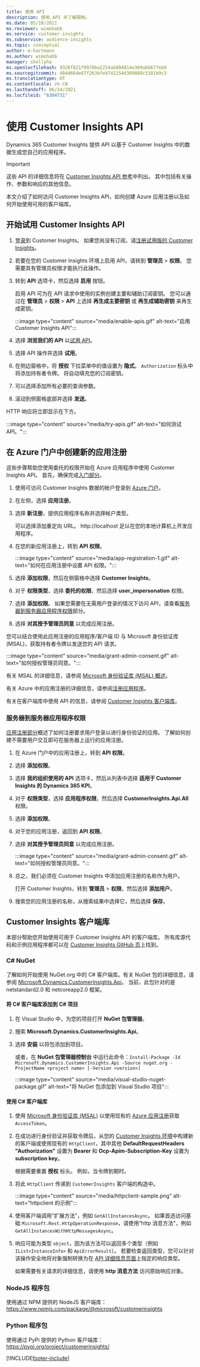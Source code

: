 ```yaml
---
title: 使用 API
description: 使用 API 并了解限制。
ms.date: 05/10/2021
ms.reviewer: wimohabb
ms.service: customer-insights
ms.subservice: audience-insights
ms.topic: conceptual
author: m-hartmann
ms.author: wimohabb
manager: shellyha
ms.openlocfilehash: 9326f821f9970ba2254ab804814e369abb677eb0
ms.sourcegitcommit: d84d664e67f263bfeb741154d309088c5101b9c3
ms.translationtype: HT
ms.contentlocale: zh-CN
ms.lasthandoff: 06/24/2021
ms.locfileid: "6304731"
---
```

# <a name="work-with-customer-insights-apis"></a>使用 Customer Insights API

Dynamics 365 Customer Insights 提供 API 以基于 Customer Insights 中的数据生成您自己的应用程序。

> [!IMPORTANT]
> 这些 API 的详细信息将在 [Customer Insights API 参考](https://developer.ci.ai.dynamics.com/api-details#api=CustomerInsights)中列出。 其中包括有关操作、参数和响应的其他信息。

本文介绍了如何访问 Customer Insights API，如何创建 Azure 应用注册以及如何开始使用可用的客户端库。

## <a name="get-started-trying-the-customer-insights-apis"></a>开始试用 Customer Insights API

1. [登录](https://home.ci.ai.dynamics.com)到 Customer Insights。 如果您尚没有订阅，请[注册试用版的 Customer Insights](https://aka.ms/tryci)。

1. 若要在您的 Customer Insights 环境上启用 API，请转到 **管理员** > **权限**。 您需要具有管理员权限才能执行此操作。

1. 转到 **API** 选项卡，然后选择 **启用** 按钮。    
 
   启用 API 可为在 API 请求中使用的实例创建主要和辅助订阅密钥。 您可以通过在 **管理员** > **权限** > **API** 上选择 **再生成主要密钥** 或 **再生成辅助密钥** 来再生成密钥。

   :::image type="content" source="media/enable-apis.gif" alt-text="启用 Customer Insights API":::

1. 选择 **浏览我们的 API** 以[试用 API](https://developer.ci.ai.dynamics.com/api-details#api=CustomerInsights&operation=Get-all-instances)。

1. 选择 API 操作并选择 **试用**。

1. 在侧边窗格中，将 **授权** 下拉菜单中的值设置为 **隐式**。 `Authorization` 标头中将添加持有者令牌。 将自动填充您的订阅密钥。
  
1. 可以选择添加所有必要的查询参数。

1. 滚动到侧窗格底部并选择 **发送**。

HTTP 响应将立即显示在下方。

   :::image type="content" source="media/try-apis.gif" alt-text="如何测试 API。":::

## <a name="create-a-new-app-registration-in-the-azure-portal"></a>在 Azure 门户中创建新的应用注册

这些步骤帮助您使用委托的权限开始在 Azure 应用程序中使用 Customer Insights API。 首先，确保完成[入门部分](#get-started-trying-the-customer-insights-apis)。

1. 使用可访问 Customer Insights 数据的帐户登录到 [Azure 门户](https://portal.azure.com)。

1. 在左侧，选择 **应用注册**。

1. 选择 **新注册**，提供应用程序名称并选择帐户类型。
 
   可以选择添加重定向 URL。 http://localhost 足以在您的本地计算机上开发应用程序。

1. 在您的新应用注册上，转到 **API 权限**。

   :::image type="content" source="media/app-registration-1.gif" alt-text="如何在应用注册中设置 API 权限。":::

1. 选择 **添加权限**，然后在侧窗格中选择 **Customer Insights**。

1. 对于 **权限类型**，选择 **委托的权限**，然后选择 **user_impersonation** 权限。

1. 选择 **添加权限**。 如果您需要在无需用户登录的情况下访问 API，请查看[服务器到服务器应用程序权限](#server-to-server-application-permissions)部分。

1. 选择 **对其授予管理员同意** 以完成应用注册。

您可以结合使用此应用注册的应用程序/客户端 ID 与 Microsoft 身份验证库 (MSAL)，获取持有者令牌以发送您的 API 请求。

:::image type="content" source="media/grant-admin-consent.gif" alt-text="如何授权管理员同意。":::

有关 MSAL 的详细信息，请参阅 [Microsoft 身份验证库 (MSAL) 概述](/azure/active-directory/develop/msal-overview)。

有关 Azure 中的应用注册的详细信息，请参阅[注册应用程序](/azure/active-directory/develop/quickstart-register-app.md#register-an-application)。

有关在客户端库中使用 API 的信息，请参阅 [Customer Insights 客户端库](#customer-insights-client-libraries)。

### <a name="server-to-server-application-permissions"></a>服务器到服务器应用程序权限

[应用注册部分](#create-a-new-app-registration-in-the-azure-portal)概述了如何注册要求用户登录以进行身份验证的应用。 了解如何创建不需要用户交互即可在服务器上运行的应用注册。

1. 在 Azure 门户中的应用注册上，转到 **API 权限**。

1. 选择 **添加权限**。 

1. 选择 **我的组织使用的 API** 选项卡，然后从列表中选择 **适用于 Customer Insights 的 Dynamics 365 KPI**。 

1. 对于 **权限类型**，选择 **应用程序权限**，然后选择 **CustomerInsights.Api.All** 权限。

1. 选择 **添加权限**。

1. 对于您的应用注册，返回到 **API 权限**。

1. 选择 **对其授予管理员同意** 以完成应用注册。

   :::image type="content" source="media/grant-admin-consent.gif" alt-text="如何授权管理员同意。":::

1. 总之，我们必须在 Customer Insights 中添加应用注册的名称作为用户。  
   
   打开 Customer Insights，转到 **管理员** > **权限**，然后选择 **添加用户**。

1. 搜索您的应用注册的名称，从搜索结果中选择它，然后选择 **保存**。

## <a name="customer-insights-client-libraries"></a>Customer Insights 客户端库

本部分帮助您开始使用可用于 Customer Insights API 的客户端库。 所有库源代码和示例应用程序都可以在 [Customer Insights GitHub 页](https://github.com/microsoft/Dynamics365-CustomerInsights-Client-Libraries)上找到。 

### <a name="c-nuget"></a>C# NuGet

了解如何开始使用 NuGet.org 中的 C# 客户端库。有关 NuGet 包的详细信息，请参阅 [Microsoft.Dynamics.CustomerInsights.Api](https://www.nuget.org/packages/Microsoft.Dynamics.CustomerInsights.Api/)。 当前，此包针对的是 netstandard2.0 和 netcoreapp2.0 框架。

#### <a name="add-the-c-client-library-to-a-c-project"></a>将 C# 客户端库添加到 C# 项目

1. 在 Visual Studio 中，为您的项目打开 **NuGet 包管理器**。

1. 搜索 **Microsoft.Dynamics.CustomerInsights.Api**。

1. 选择 **安装** 以将包添加到项目。
 
   或者，在 **NuGet 包管理器控制台** 中运行此命令：`Install-Package -Id Microsoft.Dynamics.CustomerInsights.Api -Source nuget.org -ProjectName <project name> [-Version <version>]`

   :::image type="content" source="media/visual-studio-nuget-package.gif" alt-text="将 NuGet 包添加到 Visual Studio 项目":::

#### <a name="use-the-c-client-library"></a>使用 C# 客户端库

1. 使用 [Microsoft 身份验证库 (MSAL)](/azure/active-directory/develop/msal-overview) 以使用现有的 [Azure 应用注册](#create-a-new-app-registration-in-the-azure-portal)获取 `AccessToken`。

1. 在成功进行身份验证并获取令牌后，从您的 [Customer Insights 环境](#get-started-trying-the-customer-insights-apis)中构建新的客户端或使用现有的 `HttpClient`，其中其他 **DefaultRequestHeaders "Authorization"** 设置为 **Bearer <access token>** 和 **Ocp-Apim-Subscription-Key** 设置为 **subscription key**。   
 
   根据需要重置 **授权** 标头。 例如，当令牌到期时。

1. 将此 `HttpClient` 传递到 `CustomerInsights` 客户端的构造中。

   :::image type="content" source="media/httpclient-sample.png" alt-text="httpclient 的示例":::

1. 使用客户端调用“扩展方法”，例如 `GetAllInstancesAsync`。 如果首选访问基础 `Microsoft.Rest.HttpOperationResponse`，请使用“http 消息方法”，例如 `GetAllInstancesWithHttpMessagesAsync`。

1. 响应可能为类型 `object`，因为该方法可以返回多个类型（例如 `IList<InstanceInfo>` 和 `ApiErrorResult`）。 若要检查返回类型，您可以针对该操作安全地将对象强制转换为在 [API 详细信息页面](https://developer.ci.ai.dynamics.com/api-details#api=CustomerInsights)上指定的响应类型。    
   
   如果需要有关请求的详细信息，请使用 **http 消息方法** 访问原始响应对象。

### <a name="nodejs-package"></a>NodeJS 程序包

使用通过 NPM 提供的 NodeJS 客户端库：https://www.npmjs.com/package/@microsoft/customerinsights

### <a name="python-package"></a>Python 程序包

使用通过 PyPi 提供的 Python 客户端库：https://pypi.org/project/customerinsights/

[!INCLUDE[footer-include](../includes/footer-banner.md)]
